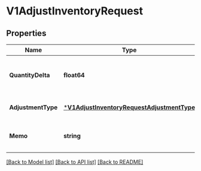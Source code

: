 # V1AdjustInventoryRequest

## Properties
Name | Type | Description | Notes
------------ | ------------- | ------------- | -------------
**QuantityDelta** | **float64** | The number to adjust the variation&#x27;s quantity by. | [optional] [default to null]
**AdjustmentType** | [***V1AdjustInventoryRequestAdjustmentType**](V1AdjustInventoryRequestAdjustmentType.md) |  | [optional] [default to null]
**Memo** | **string** | A note about the inventory adjustment. | [optional] [default to null]

[[Back to Model list]](../README.md#documentation-for-models) [[Back to API list]](../README.md#documentation-for-api-endpoints) [[Back to README]](../README.md)

